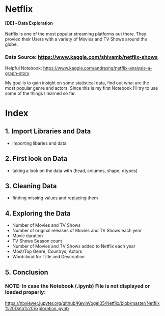# Netflix
#### [DE] - Data Exploration

Netflix is one of the most popular streaming platforms out there. They provied their Users with a variety of Movies and TV Shows around the globe.

### Data Source: https://www.kaggle.com/shivamb/netflix-shows
Helpful Notebook: https://www.kaggle.com/andreshg/netflix-analysis-a-graph-story

My goal is to gain insight on some statistical data, find out what are the most popular genre and actors.
Since this is my first Notebook I'll try to use some of the things I learned so far.

# Index
## 1. Import Libraries and Data
  - importing libaries and data
## 2. First look on Data
  - taking a look on the data with (head, columns, shape, dtypes)
## 3. Cleaning Data
  - finding missing values and replacing them
## 4. Exploring the Data
  - Number of Movies and TV Shows
  - Number of original releases of Movies and TV Shows each year
  - Movie duration
  - TV Shows Season count
  - Number of Movies and TV Shows added to Netflix each year
  - Most/Top Genre, Countrys, Actors
  - Wordcloud for Title and Description
## 5. Conclusion

### NOTE: In case the Notebook (.ipynb) File is not displayed or loaded properly: 
https://nbviewer.jupyter.org/github/KevinVogel05/Netflix/blob/master/Netflix%20Data%20Exploration.ipynb
